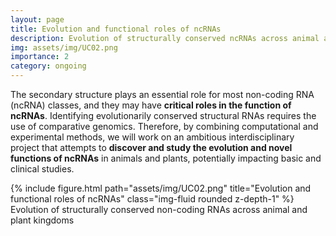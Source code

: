 ```yaml
---
layout: page
title: Evolution and functional roles of ncRNAs
description: Evolution of structurally conserved ncRNAs across animal and plant kingdoms
img: assets/img/UC02.png
importance: 2
category: ongoing
---
```


The </b>secondary structure</b> plays an essential role for most non-coding RNA (ncRNA) classes, and they may have <b>critical roles in the function of ncRNAs</b>. 
Identifying evolutionarily conserved structural RNAs requires the use of comparative genomics. 
Therefore, by combining computational and experimental methods, we will work on an ambitious interdisciplinary project that attempts to <b>discover and study the evolution and novel functions of ncRNAs</b> in animals and plants, potentially impacting basic and clinical studies.


<div class="row">
    <div class="col-sm mt-3 mt-md-0">
        {% include figure.html path="assets/img/UC02.png" title="Evolution and functional roles of ncRNAs" class="img-fluid rounded z-depth-1" %}
    </div>
</div>

<div class="caption">
	Evolution of structurally conserved non-coding RNAs across animal and plant kingdoms
</div>

